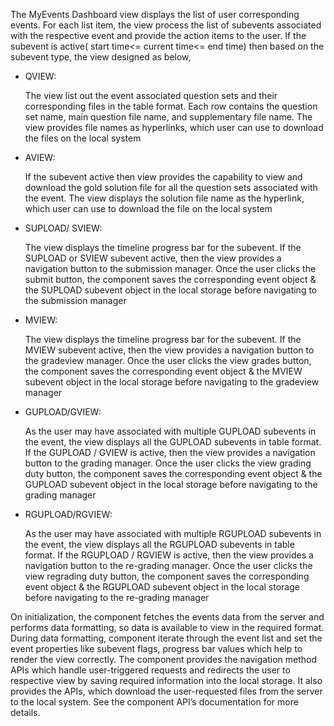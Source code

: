 The MyEvents Dashboard view displays the list of user corresponding events. For each list item, the view process the list of subevents associated with the respective event and provide the action items to the user. If the subevent is active( start time<= current time<= end time) then based on the subevent type, the view designed as below,

- QVIEW:

    The view list out the event associated question sets and their corresponding files in the table format. Each row contains the question set name, main question file name, and supplementary file name. The view provides file names as hyperlinks, which user can use to download the files on the local system

- AVIEW:

	If the subevent active then view provides the capability to view and download the gold solution file for all the question sets associated with the event. The view displays the solution file name as the hyperlink, which user can use to download the file on the local system

- SUPLOAD/ SVIEW:

    The view displays the timeline progress bar for the subevent. If the SUPLOAD or SVIEW subevent active, then the view provides a navigation button to the submission manager. Once the user clicks the submit button, the component saves the corresponding event object & the SUPLOAD subevent object in the local storage before navigating to the submission manager

- MVIEW:

    The view displays the timeline progress bar for the subevent. If the MVIEW subevent active, then the view provides a navigation button to the gradeview manager. Once the user clicks the view grades button, the component saves the corresponding event object & the MVIEW subevent object in the local storage before navigating to the gradeview manager

- GUPLOAD/GVIEW:

    As the user may have associated with multiple GUPLOAD subevents in the event, the view displays all the GUPLOAD subevents in table format. If the GUPLOAD / GVIEW is active, then the view provides a navigation button to the grading manager. Once the user clicks the view grading duty button, the component saves the corresponding event object & the GUPLOAD subevent object in the local storage before navigating to the grading manager

- RGUPLOAD/RGVIEW:

    As the user may have associated with multiple RGUPLOAD subevents in the event, the view displays all the RGUPLOAD subevents in table format. If the RGUPLOAD / RGVIEW is active, then the view provides a navigation button to the re-grading manager. Once the user clicks the view regrading duty button, the component saves the corresponding event object & the RGUPLOAD subevent object in the local storage before navigating to the re-grading manager

On initialization, the component fetches the events data from the server and performs data formatting, so data is available to view in the required format. During data formatting, component iterate through the event list and set the event properties like subevent flags, progress bar values which help to render the view correctly. The component provides the navigation method APIs which handle user-triggered requests and redirects the user to respective view by saving required information into the local storage. It also provides the APIs, which download the user-requested files from the server to the local system. See the component API’s documentation for more details.
